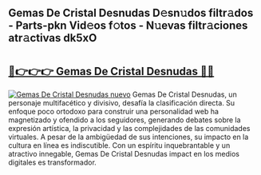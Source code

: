 ## Gemas De Cristal Desnudas D𝚎sn𝚞dos filtr𝚊dos - Parts-pkn Vid𝚎os f𝚘tos - N𝚞evas filtr𝚊ciones atr𝚊ctivas dk5xO

# <h2><a href="http://mb6237.tromn.icu/?c=Gemas+De+Cristal+Desnudas">🔗👉👉👉 Gemas De Cristal Desnudas 🔗🔗</a></h2>

[![Gemas De Cristal Desnudas nuevo](https://i.imgur.com/pEAQMta.gif)](http://mb6237.tromn.icu/?c=Gemas+De+Cristal+Desnudas)
Gemas De Cristal Desnudas, un personaje multifacético y divisivo, desafía la clasificación directa. Su enfoque poco ortodoxo para construir una personalidad web ha magnetizado y ofendido a los seguidores, generando debates sobre la expresión artística, la privacidad y las complejidades de las comunidades virtuales. A pesar de la ambigüedad de sus intenciones, su impacto en la cultura en línea es indiscutible. Con un espíritu inquebrantable y un atractivo innegable, Gemas De Cristal Desnudas impact en los medios digitales es transformador.
